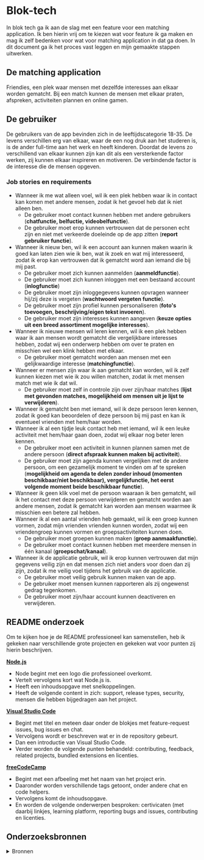 # Blok-tech

In blok tech ga ik aan de slag met een feature voor een matching application. Ik ben hierin vrij om te kiezen wat voor feature ik ga maken en mag ik zelf bedenken voor wat voor matching application in dat ga doen. In dit document ga ik het proces vast leggen en mijn gemaakte stappen uitwerken.

## De matching application
Friendies, een plek waar mensen met dezelfde interesses aan elkaar worden gematcht. Bij een match kunnen de mensen met elkaar praten, afspreken, activiteiten plannen en online gamen. 

## De gebruiker
De gebruikers van de app bevinden zich in de leeftijdscategorie 18-35. De levens verschillen erg van elkaar, waar de een nog druk aan het studeren is, is de ander full-time aan het werk en heeft kinderen. Doordat de levens zo verschillend van elkaar kunnen zijn kan dit als een versterkende factor werken, zij kunnen elkaar inspireren en motiveren. De verbindende factor is de interesse die de mensen opgeven. 

### Job stories en requirements
* Wanneer ik me wat alleen voel, wil ik een plek hebben waar ik in contact kan komen met andere mensen, zodat ik het gevoel heb dat ik niet alleen ben.
  * De gebruiker moet contact kunnen hebben met andere gebruikers (<b>chatfunctie, belfuctie, videobelfunctie</b>).
  * De gebruiker moet erop kunnen vertrouwen dat de personen echt zijn en niet met verkeerde doeleinde op de app zitten (<b>report gebruiker functie</b>).
* Wanneer ik nieuw ben, wil ik een account aan kunnen maken waarin ik goed kan laten zien wie ik ben, wat ik zoek en wat mij interesseerd, zodat ik erop kan vertrouwen dat ik gematcht word aan iemand die bij mij past.
  * De gebruiker moet zich kunnen aanmelden (<b>aanmeldfunctie</b>).
  * De gebruiker moet zich kunnen inloggen met een bestaand account (<b>inlogfunctie</b>)
  * De gebruiker moet zijn inloggegevens kunnen opvragen wanneer hij/zij deze is vergeten (<b>wachtwoord vergeten functie</b>).
  * De gebruiker moet zijn profiel kunnen personaliseren (<b>foto's toevoegen, beschrijving/eigen tekst invoeren</b>).
  * De gebruiker moet zijn interesses kunnen aangeven (<b>keuze opties uit een breed assortiment mogelijke interesses</b>).
* Wanneer ik nieuwe mensen wil leren kennen, wil ik een plek hebben waar ik aan mensen wordt gematcht die vergelijkbare interesses hebben, zodat wij een onderwerp hebben om over te praten en misschien wel een klink hebben met elkaar.
  * De gebruiker moet gematcht worden aan mensen met een gelijkwaardige interesse (<b>matchingfunctie</b>).
* Wanneer er mensen zijn waar ik aan gematcht kan worden, wil ik zelf kunnen kiezen met wie ik zou willen matchen, zodat ik met mensen match met wie ik dat wil.
  * De gebruiker moet zelf in controle zijn over zijn/haar matches (<b>lijst met gevonden matches, mogelijkheid om mensen uit je lijst te verwijderen</b>).
* Wanneer ik gematcht ben met iemand, wil ik deze persoon leren kennen, zodat ik goed kan beoordelen of deze persoon bij mij past en kan ik eventueel vrienden met hem/haar worden.
* Wanneer ik al een tijdje leuk contact heb met iemand, wil ik een leuke activiteit met hem/haar gaan doen, zodat wij elkaar nog beter leren kennen.
  * De gebruiker moet een activiteit in kunnen plannen samen met de andere persoon (<b>direct afspraak kunnen maken bij activiteit</b>).
  * De gebruiker moet zijn agenda kunnen vergelijken met de andere persoon, om een gezamelijk moment te vinden om af te spreken (<b>mogelijkheid om agenda te delen zonder inhoud (momenten beschikbaar/niet beschikbaar), vergelijkfunctie, het eerst volgende moment beide beschikbaar functie</b>).
* Wanneer ik geen klik voel met de persoon waaraan ik ben gematcht, wil ik het contact met deze persoon verwijderen en gematcht worden aan andere mensen, zodat ik gematcht kan worden aan mensen waarmee ik misschien een betere zal hebben.
* Wanneer ik al een aantal vrienden heb gemaakt, wil ik een groep kunnen vormen, zodat mijn vrienden vrienden kunnen worden, zodat wij een vriendengroep kunnen vormen en groepsactiviteiten kunnen doen.
  * De gebruiker moet groepen kunnen maken (<b>groep aanmaakfunctie</b>).
  * De gebruiker moet contact kunnen hebben met meerdere mensen in één kanaal (<b>groepschat/kanaal</b>).
* Wanneer ik de applicatie gebruik, wil ik erop kunnen vertrouwen dat mijn gegevens veilig zijn en dat mensen zich niet anders voor doen dan zij zijn, zodat ik me veilig voel tijdens het gebruik van de applicatie.
  * De gebruiker moet veilig gebruik kunnen maken van de app.
  * De gebruiker moet mensen kunnen rapporteren als zij ongewenst gedrag tegenkomen.
  * De gebruiker moet zijn/haar account kunnen deactiveren en verwijderen.

## README onderzoek
Om te kijken hoe je de README professioneel kan samenstellen, heb ik gekeken naar verschillende grote projecten en gekeken wat voor punten zij hierin beschrijven.

[<b>Node.js</b>](https://github.com/nodejs/node/blob/master/README.md)
* Node begint met een logo die professioneel overkomt.
* Vertelt vervolgens kort wat Node.js is.
* Heeft een inhoudsopgave met snelkoppelingen.
* Heeft de volgende content in zich: support, release types, security, mensen die hebben bijgedragen aan het project.

[<b>Visual Studio Code</b>](https://github.com/microsoft/vscode/blob/main/README.md)
* Begint met titel en meteen daar onder de blokjes met feature-request issues, bug issues en chat.
* Vervolgens wordt er beschreven wat er in de repository gebeurt.
* Dan een introductie van Visual Studio Code.
* Verder worden de volgende punten behandeld: contributing, feedback, related projects, bundled extensions en licenties.

[<b>freeCodeCamp</b>](https://github.com/freeCodeCamp/freeCodeCamp/blob/main/README.md)
* Begint met een afbeeling met het naam van het project erin.
* Daaronder worden verschillende tags getoont, onder andere chat en code helpers.
* Vervolgens komt de inhoudsopgave.
* En worden de volgende onderwerpen besproken: certivicaten (met daarbij linkjes, learning platform, reporting bugs and issues, contributing en licenties.

## Onderzoeksbronnen
<details>
  <summary>Bronnen</summary>
  
  * https://git-scm.com/book/en/v2
  
</details>
